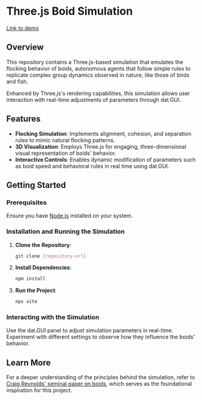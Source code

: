 # Three.js Boid Simulation
[Link to demo](https://jmahnesmith.github.io/Boid-Simulation/)

## Overview

This repository contains a Three.js-based simulation that emulates the flocking behavior of boids, autonomous agents that follow simple rules to replicate complex group dynamics observed in nature, like those of birds and fish.

Enhanced by Three.js's rendering capabilities, this simulation allows user interaction with real-time adjustments of parameters through dat.GUI.

## Features

- **Flocking Simulation**: Implements alignment, cohesion, and separation rules to mimic natural flocking patterns.
- **3D Visualization**: Employs Three.js for engaging, three-dimensional visual representation of boids' behavior.
- **Interactive Controls**: Enables dynamic modification of parameters such as boid speed and behavioral rules in real time using dat.GUI.

## Getting Started

### Prerequisites

Ensure you have [Node.js](https://nodejs.org/) installed on your system.

### Installation and Running the Simulation

1. **Clone the Repository**:
   ```bash
   git clone [repository-url]
   ```
2. **Install Dependencies**:

   ```bash
   npm install
   ```

3. **Run the Project**:
   ```bash
   npx vite
   ```

### Interacting with the Simulation

Use the dat.GUI panel to adjust simulation parameters in real-time. Experiment with different settings to observe how they influence the boids' behavior.

## Learn More

For a deeper understanding of the principles behind the simulation, refer to [Craig Reynolds' seminal paper on boids](https://cs.stanford.edu/people/eroberts/courses/soco/projects/2008-09/modeling-natural-systems/boids.html), which serves as the foundational inspiration for this project.
